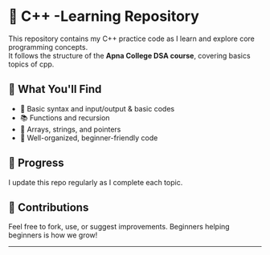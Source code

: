 # 🚀 C++ -Learning Repository

This repository contains my C++ practice code as I learn and explore core programming concepts.  
It follows the structure of the **Apna College DSA course**, covering basics topics of cpp.

## 📌 What You'll Find

- 🔢 Basic syntax and input/output & basic codes
- 📚 Functions and recursion
- 🎯 Arrays, strings, and pointers
- 📁 Well-organized, beginner-friendly code

## 📅 Progress

I update this repo regularly as I complete each topic.

## 🤝 Contributions

Feel free to fork, use, or suggest improvements. Beginners helping beginners is how we grow!

---


